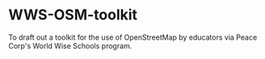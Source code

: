# WWS-OSM-toolkit
To draft out a toolkit for the use of OpenStreetMap by educators via Peace Corp's World Wise Schools program. 
